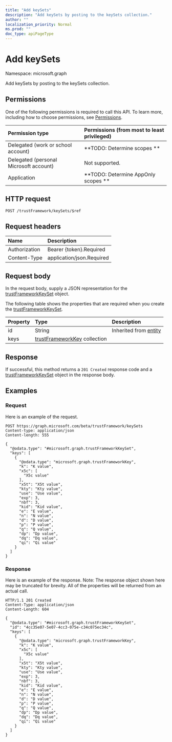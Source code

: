 ```yaml
---
title: "Add keySets"
description: "Add keySets by posting to the keySets collection."
author: ""
localization_priority: Normal
ms.prod: ""
doc_type: apiPageType
---
```


# Add keySets

Namespace: microsoft.graph

Add keySets by posting to the keySets collection.

## Permissions
One of the following permissions is required to call this API. To learn more, including how to choose permissions, see [Permissions](/concepts/permissions-reference.md).

|Permission type|Permissions (from most to least privileged)|
|:---|:---|
|Delegated (work or school account)|**TODO: Determine scopes **|
|Delegated (personal Microsoft account)|Not supported.|
|Application|**TODO: Determine AppOnly scopes **|

## HTTP request
<!-- {
  "blockType": "ignored"
}
-->
``` http
POST /trustFramework/keySets/$ref
```

## Request headers
|Name|Description|
|:---|:---|
|Authorization|Bearer {token}.Required|
|Content-Type|application/json.Required|

## Request body
In the request body, supply a JSON representation for the [trustFrameworkKeySet](../resources/trustframeworkkeyset.md) object.

The following table shows the properties that are required when you create the [trustFrameworkKeySet](../resources/trustframeworkkeyset.md).

|Property|Type|Description|
|:---|:---|:---|
|id|String| Inherited from [entity](../resources/entity.md)|
|keys|[trustFrameworkKey](../resources/trustframeworkkey.md) collection||



## Response
If successful, this method returns a `201 Created` response code and a [trustFrameworkKeySet](../resources/trustframeworkkeyset.md) object in the response body.

## Examples

### Request
Here is an example of the request.
<!-- {
  "blockType": "request",
  "name": "create_trustframeworkkeyset_from_"
}
-->
``` http
POST https://graph.microsoft.com/beta/trustFramework/keySets
Content-type: application/json
Content-length: 555

{
  "@odata.type": "#microsoft.graph.trustFrameworkKeySet",
  "keys": [
    {
      "@odata.type": "microsoft.graph.trustFrameworkKey",
      "k": "K value",
      "x5c": [
        "X5c value"
      ],
      "x5t": "X5t value",
      "kty": "Kty value",
      "use": "Use value",
      "exp": 3,
      "nbf": 3,
      "kid": "Kid value",
      "e": "E value",
      "n": "N value",
      "d": "D value",
      "p": "P value",
      "q": "Q value",
      "dp": "Dp value",
      "dq": "Dq value",
      "qi": "Qi value"
    }
  ]
}
```

### Response
Here is an example of the response. Note: The response object shown here may be truncated for brevity. All of the properties will be returned from an actual call.
<!-- {
  "blockType": "response",
  "truncated": true,
  "@odata.type": "microsoft.graph.trustframeworkkeyset"
}
-->
``` http
HTTP/1.1 201 Created
Content-Type: application/json
Content-Length: 604

{
  "@odata.type": "#microsoft.graph.trustFrameworkKeySet",
  "id": "4cc35e07-5e07-4cc3-075e-c34c075ec34c",
  "keys": [
    {
      "@odata.type": "microsoft.graph.trustFrameworkKey",
      "k": "K value",
      "x5c": [
        "X5c value"
      ],
      "x5t": "X5t value",
      "kty": "Kty value",
      "use": "Use value",
      "exp": 3,
      "nbf": 3,
      "kid": "Kid value",
      "e": "E value",
      "n": "N value",
      "d": "D value",
      "p": "P value",
      "q": "Q value",
      "dp": "Dp value",
      "dq": "Dq value",
      "qi": "Qi value"
    }
  ]
}
```

